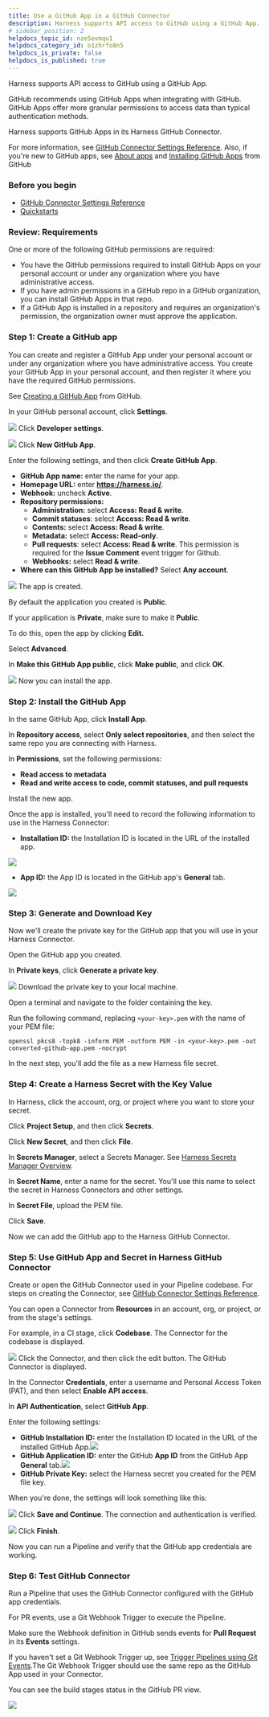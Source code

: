 ```yaml
---
title: Use a GitHub App in a GitHub Connector
description: Harness supports API access to GitHub using a GitHub App. GitHub recommends using GitHub Apps when integrating with GitHub. GitHub Apps offer more granular permissions to access data than typical aut…
# sidebar_position: 2
helpdocs_topic_id: nze5evmqu1
helpdocs_category_id: o1zhrfo8n5
helpdocs_is_private: false
helpdocs_is_published: true
---
```


Harness supports API access to GitHub using a GitHub App.

GitHub recommends using GitHub Apps when integrating with GitHub. GitHub Apps offer more granular permissions to access data than typical authentication methods.

Harness supports GitHub Apps in its Harness GitHub Connector.

For more information, see [GitHub Connector Settings Reference](ref-source-repo-provider/git-hub-connector-settings-reference.md). Also, if you're new to GitHub apps, see [About apps](https://docs.github.com/en/developers/apps/about-apps) and [Installing GitHub Apps](https://docs.github.com/en/developers/apps/installing-github-apps) from GitHub

### Before you begin

* [GitHub Connector Settings Reference](ref-source-repo-provider/git-hub-connector-settings-reference.md)
* [Quickstarts](https://docs.harness.io/article/u8lgzsi7b3-quickstarts)

### Review: Requirements

One or more of the following GitHub permissions are required:

* You have the GitHub permissions required to install GitHub Apps on your personal account or under any organization where you have administrative access.
* If you have admin permissions in a GitHub repo in a GitHub organization, you can install GitHub Apps in that repo.
* If a GitHub App is installed in a repository and requires an organization's permission, the organization owner must approve the application.

### Step 1: Create a GitHub app

You can create and register a GitHub App under your personal account or under any organization where you have administrative access. You create your GitHub App in your personal account, and then register it where you have the required GitHub permissions.

See [Creating a GitHub App](https://docs.github.com/en/developers/apps/creating-a-github-app) from GitHub.

In your GitHub personal account, click **Settings**.

![](./static/git-hub-app-support-50.png)
Click **Developer settings**.

![](./static/git-hub-app-support-51.png)
Click **New GitHub App**.

Enter the following settings, and then click **Create GitHub App**.

* **GitHub App name:** enter the name for your app.
* **Homepage URL:** enter **https://harness.io/**.
* **Webhook:** uncheck **Active**.
* **Repository permissions:**
	+ **Administration:** select **Access: Read & write**.
	+ **Commit statuses**: select **Access: Read & write**.
	+ **Contents:** select **Access: Read & write**.
	+ **Metadata:** select **Access: Read-only**.
	+ **Pull requests**: select **Access: Read & write**. This permission is required for the **Issue Comment** event trigger for Github.
	+ **Webhooks:** select **Read & write**.
* **Where can this GitHub App be installed?** Select **Any account**.

![](./static/git-hub-app-support-52.png)
The app is created.

By default the application you created is **Public**.

If your application is **Private**, make sure to make it **Public**.

To do this, open the app by clicking **Edit.**

Select **Advanced**.

In **Make this GitHub App public**, click **Make public**, and click **OK**.

![](./static/git-hub-app-support-53.png)
Now you can install the app.

### Step 2: Install the GitHub App

In the same GitHub App, click **Install App**.

In **Repository access**, select **Only select repositories**, and then select the same repo you are connecting with Harness.

In **Permissions**, set the following permissions:

* **Read access to metadata**
* **Read and write access to code, commit statuses, and pull requests**

Install the new app.

Once the app is installed, you'll need to record the following information to use in the Harness Connector:

* **Installation ID:** the Installation ID is located in the URL of the installed app.

![](./static/git-hub-app-support-54.png)
* **App ID:** the App ID is located in the GitHub app's **General** tab.

![](./static/git-hub-app-support-55.png)
### Step 3: Generate and Download Key

Now we'll create the private key for the GitHub app that you will use in your Harness Connector.

Open the GitHub app you created.

In **Private keys**, click **Generate a private key**.

![](./static/git-hub-app-support-56.png)
Download the private key to your local machine.

Open a terminal and navigate to the folder containing the key.

Run the following command, replacing `<your-key>.pem` with the name of your PEM file:


```
openssl pkcs8 -topk8 -inform PEM -outform PEM -in <your-key>.pem -out converted-github-app.pem -nocrypt
```
In the next step, you'll add the file as a new Harness file secret.

### Step 4: Create a Harness Secret with the Key Value

In Harness, click the account, org, or project where you want to store your secret.

Click **Project Setup**, and then click **Secrets**.

Click **New Secret**, and then click **File**.

In **Secrets Manager**, select a Secrets Manager. See [Harness Secrets Manager Overview](../6_Security/1-harness-secret-manager-overview.md).

In **Secret Name**, enter a name for the secret. You'll use this name to select the secret in Harness Connectors and other settings.

In **Secret File**, upload the PEM file.

Click **Save**.

Now we can add the GitHub app to the Harness GitHub Connector.

### Step 5: Use GitHub App and Secret in Harness GitHub Connector

Create or open the GitHub Connector used in your Pipeline codebase. For steps on creating the Connector, see [GitHub Connector Settings Reference](ref-source-repo-provider/git-hub-connector-settings-reference.md).

You can open a Connector from **Resources** in an account, org, or project, or from the stage's settings.

For example, in a CI stage, click **Codebase**. The Connector for the codebase is displayed.

![](./static/git-hub-app-support-57.png)
Click the Connector, and then click the edit button. The GitHub Connector is displayed.

In the Connector **Credentials**, enter a username and Personal Access Token (PAT), and then select **Enable API access**.

In **API Authentication**, select **GitHub App**.

Enter the following settings:

* **GitHub Installation ID:** enter the Installation ID located in the URL of the installed GitHub App.![](./static/git-hub-app-support-58.png)
* **GitHub Application ID:** enter the GitHub **App ID** from the GitHub App **General** tab.![](./static/git-hub-app-support-59.png)
* **GitHub Private Key:** select the Harness secret you created for the PEM file key.

When you're done, the settings will look something like this:

![](./static/git-hub-app-support-60.png)
Click **Save and Continue**. The connection and authentication is verified.

![](./static/git-hub-app-support-61.png)
Click **Finish**.

Now you can run a Pipeline and verify that the GitHub app credentials are working.

### Step 6: Test GitHub Connector

Run a Pipeline that uses the GitHub Connector configured with the GitHub app credentials.

For PR events, use a Git Webhook Trigger to execute the Pipeline.

Make sure the Webhook definition in GitHub sends events for **Pull Request** in its **Events** settings.

If you haven't set a Git Webhook Trigger up, see [Trigger Pipelines using Git Events](../11_Triggers/triggering-pipelines.md).The Git Webhook Trigger should use the same repo as the GitHub App used in your Connector.

You can see the build stages status in the GitHub PR view.

![](./static/git-hub-app-support-62.png)